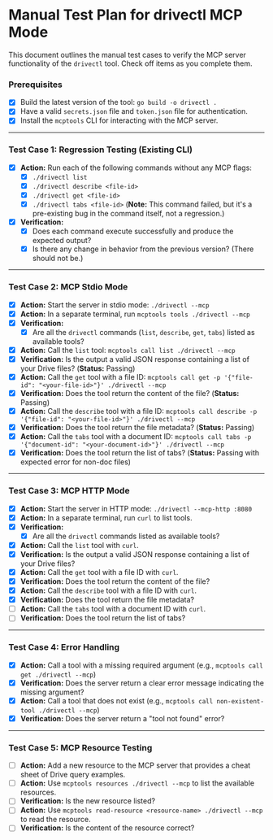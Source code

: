 # Manual Test Plan for drivectl MCP Mode

This document outlines the manual test cases to verify the MCP server functionality of the `drivectl` tool. Check off items as you complete them.

### Prerequisites

- [x] Build the latest version of the tool: `go build -o drivectl .`
- [x] Have a valid `secrets.json` file and `token.json` file for authentication.
- [x] Install the `mcptools` CLI for interacting with the MCP server.

---

### Test Case 1: Regression Testing (Existing CLI)

- [x] **Action:** Run each of the following commands without any MCP flags:
  - [x] `./drivectl list`
  - [x] `./drivectl describe <file-id>`
  - [x] `./drivectl get <file-id>`
  - [x] `./drivectl tabs <file-id>` (**Note:** This command failed, but it's a pre-existing bug in the command itself, not a regression.)
- [x] **Verification:**
    - [x] Does each command execute successfully and produce the expected output?
    - [x] Is there any change in behavior from the previous version? (There should not be.)

---

### Test Case 2: MCP Stdio Mode

- [x] **Action:** Start the server in stdio mode: `./drivectl --mcp`
- [x] **Action:** In a separate terminal, run `mcptools tools ./drivectl --mcp`
- [x] **Verification:**
    - [x] Are all the `drivectl` commands (`list`, `describe`, `get`, `tabs`) listed as available tools?
- [x] **Action:** Call the `list` tool: `mcptools call list ./drivectl --mcp`
- [x] **Verification:** Is the output a valid JSON response containing a list of your Drive files? (**Status:** Passing)
- [x] **Action:** Call the `get` tool with a file ID: `mcptools call get -p '{"file-id": "<your-file-id>"}' ./drivectl --mcp`
- [x] **Verification:** Does the tool return the content of the file? (**Status:** Passing)
- [x] **Action:** Call the `describe` tool with a file ID: `mcptools call describe -p '{"file-id": "<your-file-id>"}' ./drivectl --mcp`
- [x] **Verification:** Does the tool return the file metadata? (**Status:** Passing)
- [x] **Action:** Call the `tabs` tool with a document ID: `mcptools call tabs -p '{"document-id": "<your-document-id>"}' ./drivectl --mcp`
- [x] **Verification:** Does the tool return the list of tabs? (**Status:** Passing with expected error for non-doc files)

---

### Test Case 3: MCP HTTP Mode

- [x] **Action:** Start the server in HTTP mode: `./drivectl --mcp-http :8080`
- [x] **Action:** In a separate terminal, run `curl` to list tools.
- [x] **Verification:**
    - [x] Are all the `drivectl` commands listed as available tools?
- [x] **Action:** Call the `list` tool with `curl`.
- [x] **Verification:** Is the output a valid JSON response containing a list of your Drive files?
- [x] **Action:** Call the `get` tool with a file ID with `curl`.
- [x] **Verification:** Does the tool return the content of the file?
- [x] **Action:** Call the `describe` tool with a file ID with `curl`.
- [x] **Verification:** Does the tool return the file metadata?
- [ ] **Action:** Call the `tabs` tool with a document ID with `curl`.
- [ ] **Verification:** Does the tool return the list of tabs?

---

### Test Case 4: Error Handling

- [x] **Action:** Call a tool with a missing required argument (e.g., `mcptools call get ./drivectl --mcp`)
- [x] **Verification:** Does the server return a clear error message indicating the missing argument?
- [x] **Action:** Call a tool that does not exist (e.g., `mcptools call non-existent-tool ./drivectl --mcp`)
- [x] **Verification:** Does the server return a "tool not found" error?

---

### Test Case 5: MCP Resource Testing

- [ ] **Action:** Add a new resource to the MCP server that provides a cheat sheet of Drive query examples.
- [ ] **Action:** Use `mcptools resources ./drivectl --mcp` to list the available resources.
- [ ] **Verification:** Is the new resource listed?
- [ ] **Action:** Use `mcptools read-resource <resource-name> ./drivectl --mcp` to read the resource.
- [ ] **Verification:** Is the content of the resource correct?
